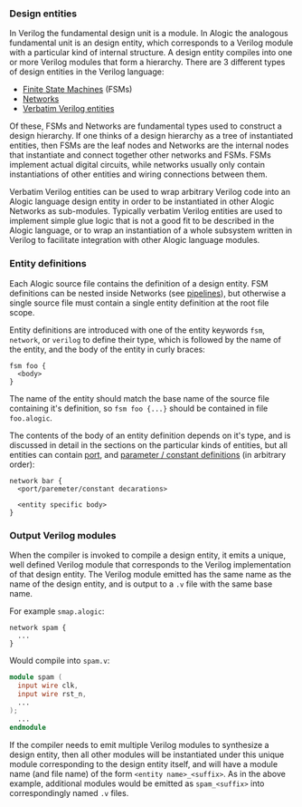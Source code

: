 
### Design entities

In Verilog the fundamental design unit is a module. In Alogic the analogous
fundamental unit is an design entity, which corresponds to a Verilog module
with a particular kind of internal structure. A design entity compiles into
one or more Verilog modules that form a hierarchy. There are 3 different types
of design entities in the Verilog language:

- [Finite State Machines](fsms.md) (FSMs)
- [Networks](networks.md)
- [Verbatim Verilog entities](interop.md#verbatim)

Of these, FSMs and Networks are fundamental types used to construct a design
hierarchy. If one thinks of a design hierarchy as a tree of instantiated
entities, then FSMs are the leaf nodes and Networks are the internal nodes that
instantiate and connect together other networks and FSMs. FSMs implement actual
digital circuits, while networks usually only contain instantiations of other
entities and wiring connections between them.

Verbatim Verilog entities can be used to wrap arbitrary Verilog code into an
Alogic language design entity in order to be instantiated in other Alogic
Networks as sub-modules. Typically verbatim Verilog entities are used to
implement simple glue logic that is not a good fit to be described in the Alogic
language, or to wrap an instantiation of a whole subsystem written in Verilog
to facilitate integration with other Alogic language modules.

### Entity definitions

Each Alogic source file contains the definition of a design entity. FSM
definitions can be nested inside Networks (see [pipelines](pipelines.md)),
but otherwise a single source file must contain a single entity definition at
the root file scope.

Entity definitions are introduced with one of the entity keywords `fsm`,
`network`, or `verilog` to define their type, which is followed by the name of
the entity, and the body of the entity in curly braces:

```
fsm foo {
  <body>
}
```

The name of the entity should match the base name of the source file containing
it's definition, so `fsm foo {...}` should be contained in file `foo.alogic`.

The contents of the body of an entity definition depends on it's type, and is
discussed in detail in the sections on the particular kinds of entities, but all
entities can contain [port](ports.md), and
[parameter / constant definitions](params.md) (in arbitrary order):

```
network bar {
  <port/paremeter/constant decarations>

  <entity specific body>
}
```

### Output Verilog modules

When the compiler is invoked to compile a design entity, it emits a unique, well
defined Verilog module that corresponds to the Verilog implementation of that
design entity. The Verilog module emitted has the same name as the name of the
design entity, and is output to a `.v` file with the same base name.

For example `smap.alogic`:
```
network spam {
  ...
}
```

Would compile into `spam.v`:
```verilog
module spam (
  input wire clk,
  input wire rst_n,
  ...
);
  ...
endmodule
```

If the compiler needs to emit multiple Verilog modules to synthesize a design
entity, then all other modules will be instantiated under this unique module
corresponding to the design entity itself, and will have a module name (and
file name) of the form `<entity name>_<suffix>`. As in the above example,
additional modules would be emitted as `spam_<suffix>` into correspondingly
named `.v` files.
